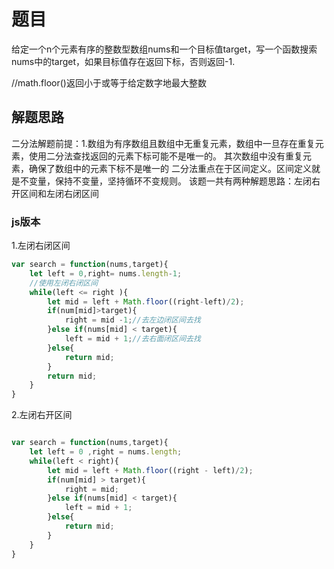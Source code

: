 # 题目

给定一个n个元素有序的整数型数组nums和一个目标值target，写一个函数搜索nums中的target，如果目标值存在返回下标，否则返回-1.

//math.floor()返回小于或等于给定数字地最大整数

## 解题思路

二分法解题前提：1.数组为有序数组且数组中无重复元素，数组中一旦存在重复元素，使用二分法查找返回的元素下标可能不是唯一的。
其次数组中没有重复元素，确保了数组中的元素下标不是唯一的
二分法重点在于区间定义。区间定义就是不变量，保持不变量，坚持循环不变规则。
该题一共有两种解题思路：左闭右开区间和左闭右闭区间

### js版本

1.左闭右闭区间

~~~ JavaScript
var search = function(nums,target){
    let left = 0,right= nums.length-1;
    //使用左闭右闭区间
    while(left <= right ){
        let mid = left + Math.floor((right-left)/2);
        if(num[mid]>target){
            right = mid -1;//去左边闭区间去找
        }else if(nums[mid] < target){
            left = mid + 1;//去右面闭区间去找
        }else{
            return mid;
        }
        return mid;
    }
}
~~~

2.左闭右开区间

~~~js

var search = function(nums,target){
    let left = 0 ,right = nums.length;
    while(left < right){
        let mid = left + Math.floor((right - left)/2);
        if(num[mid] > target){
            right = mid;
        }else if(nums[mid] < target){
            left = mid + 1;
        }else{
            return mid;
        }
    }
}